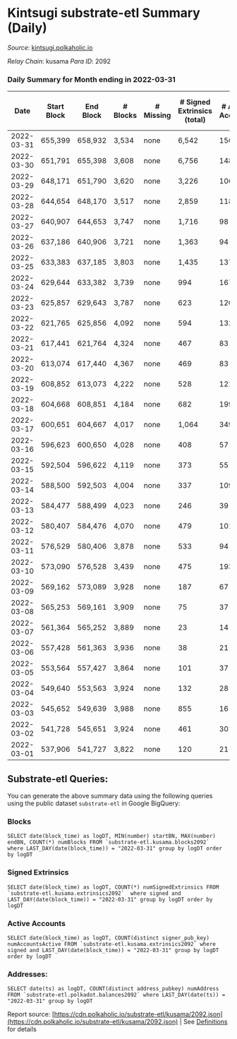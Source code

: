 # Kintsugi substrate-etl Summary (Daily)

_Source_: [kintsugi.polkaholic.io](https://kintsugi.polkaholic.io)

*Relay Chain*: kusama
*Para ID*: 2092



### Daily Summary for Month ending in 2022-03-31


| Date | Start Block | End Block | # Blocks | # Missing | # Signed Extrinsics (total) | # Active Accounts | # Addresses with Balances | # Events | # Transfers | # XCM Transfers In | # XCM Transfers Out |
| ---- | ----------- | --------- | -------- | --------- | --------------------------- | ----------------- | ------------------------- | -------- | ----------- | ------------------ | ------------------- |
| 2022-03-31 | 655,399 | 658,932 | 3,534 | none  | 6,542 | 156 | 7,402 | 32,426 | 67 ($168,863.31) | 19 ($17,592.55) | 42 ($33,838.45) |
| 2022-03-30 | 651,791 | 655,398 | 3,608 | none  | 6,756 | 148 | 7,383 | 33,179 | 40 ($92,727.18) | 31 ($410,065.89) | 28 ($12,962.18) |
| 2022-03-29 | 648,171 | 651,790 | 3,620 | none  | 3,226 | 106 | 7,360 | 30,105 | 135 ($84,101.63) | 14 ($184,007.94) | 19 ($7,756.50) |
| 2022-03-28 | 644,654 | 648,170 | 3,517 | none  | 2,859 | 118 | 7,258 | 28,407 | 59 ($77,035.60) | 17 ($66,960.19) | 16 ($9,382.69) |
| 2022-03-27 | 640,907 | 644,653 | 3,747 | none  | 1,716 | 98 | 7,232 | 28,784 | 42 ($57,303.84) | 18 ($71,496.57) | 29 ($33,998.94) |
| 2022-03-26 | 637,186 | 640,906 | 3,721 | none  | 1,363 | 94 | 7,222 | 28,146 | 35 ($20,366.26) | 14 ($39,146.71) | 8 ($5,272.39) |
| 2022-03-25 | 633,383 | 637,185 | 3,803 | none  | 1,435 | 137 | 7,212 | 29,221 | 56 ($240,926.29) | 25 ($24,231.33) | 21 ($10,177.08) |
| 2022-03-24 | 629,644 | 633,382 | 3,739 | none  | 994 | 167 | 7,188 | 28,286 | 67 ($16,770,719.75) | 14 ($12,988.45) | 14 ($4,608.96) |
| 2022-03-23 | 625,857 | 629,643 | 3,787 | none  | 623 | 120 | 7,158 | 27,846 | 53 ($27,993.69) | 8 ($54,148.13) | 25 ($18,415.28) |
| 2022-03-22 | 621,765 | 625,856 | 4,092 | none  | 594 | 132 | 7,139 | 30,296 | 80 ($88,150.42) | 12 ($5,182.05) | 66 ($59,730.50) |
| 2022-03-21 | 617,441 | 621,764 | 4,324 | none  | 467 | 83 | 7,095 | 31,336 | 33 ($61,909.44) |   | 8 ($5,900.07) |
| 2022-03-20 | 613,074 | 617,440 | 4,367 | none  | 469 | 83 | 7,089 | 31,665 | 35 ($35,751.59) |   | 8 ($9,553.66) |
| 2022-03-19 | 608,852 | 613,073 | 4,222 | none  | 528 | 121 | 7,080 | 30,842 | 44 ($22,487.32) |   | 5 ($3,790.35) |
| 2022-03-18 | 604,668 | 608,851 | 4,184 | none  | 682 | 199 | 7,067 | 31,340 | 128 ($49,654.21) | 1 ($1.19) | 4 ($5,795.62) |
| 2022-03-17 | 600,651 | 604,667 | 4,017 | none  | 1,064 | 349 | 7,004 | 31,498 | 199 ($79,808.49) | 2 ($1,242.76) | 7 ($14,725.02) |
| 2022-03-16 | 596,623 | 600,650 | 4,028 | none  | 408 | 57 | 6,914 | 29,121 | 34 ($1,368,670.05) | 2 ($75.16) | 15 ($2,935.31) |
| 2022-03-15 | 592,504 | 596,622 | 4,119 | none  | 373 | 55 | 6,906 | 29,136 | 21 ($23,286.20) |   | 22 ($56,325.04) |
| 2022-03-14 | 588,500 | 592,503 | 4,004 | none  | 337 | 109 | 6,898 | 25,104 | 58 ($23,812.91) | 2 ($0.06) | 26 ($19,930.83) |
| 2022-03-13 | 584,477 | 588,499 | 4,023 | none  | 246 | 39 | 6,860 | 25,775 | 21 ($11,076.11) |   | 4 ($5,397.37) |
| 2022-03-12 | 580,407 | 584,476 | 4,070 | none  | 479 | 101 | 6,851 | 29,699 | 29 ($16,408.04) |   | 14 ($8,835.91) |
| 2022-03-11 | 576,529 | 580,406 | 3,878 | none  | 533 | 94 | 6,842 | 29,247 | 90 ($40,743.54) |   | 15 ($13,046.66) |
| 2022-03-10 | 573,090 | 576,528 | 3,439 | none  | 475 | 193 | 6,806 | 22,510 | 78 ($36,654.09) | 5 ($21.75) | 25 ($15,453.20) |
| 2022-03-09 | 569,162 | 573,089 | 3,928 | none  | 187 | 67 | 6,782 | 24,054 | 34 ($20,195.05) |   | 43 ($92,392.57) |
| 2022-03-08 | 565,253 | 569,161 | 3,909 | none  | 75 | 37 | 6,766 | 23,647 | 37 ($259,321.54) | 1 ($0.02) | 11 ($67,642.59) |
| 2022-03-07 | 561,364 | 565,252 | 3,889 | none  | 23 | 14 | 6,752 | 23,552 | 38 ($1,804.86) |   |   |
| 2022-03-06 | 557,428 | 561,363 | 3,936 | none  | 38 | 21 | 6,720 | 23,689 | 11 ($2,586.37) |   | 1 ($11.47) |
| 2022-03-05 | 553,564 | 557,427 | 3,864 | none  | 101 | 37 | 6,717 | 23,400 | 52 ($40,624.23) |   | 8 ($945.63) |
| 2022-03-04 | 549,640 | 553,563 | 3,924 | none  | 132 | 28 | 6,708 | 25,774 | 19 ($2,844.47) |   | 9 ($1,065.85) |
| 2022-03-03 | 545,652 | 549,639 | 3,988 | none  | 855 | 16 | 6,698 | 26,735 | 12 ($9,252.17) |   | 1 ($1.12) |
| 2022-03-02 | 541,728 | 545,651 | 3,924 | none  | 461 | 30 | 6,692 | 28,055 | 24 ($9,749.85) |   | 10 ($19.62) |
| 2022-03-01 | 537,906 | 541,727 | 3,822 | none  | 120 | 21 | 6,684 | 20,845 | 47 ($68,648.13) |   | 11 ($141.46) |

## Substrate-etl Queries:
You can generate the above summary data using the following queries using the public dataset `substrate-etl` in Google BigQuery:


### Blocks
```
SELECT date(block_time) as logDT, MIN(number) startBN, MAX(number) endBN, COUNT(*) numBlocks FROM `substrate-etl.kusama.blocks2092`  where LAST_DAY(date(block_time)) = "2022-03-31" group by logDT order by logDT
```


### Signed Extrinsics
```
SELECT date(block_time) as logDT, COUNT(*) numSignedExtrinsics FROM `substrate-etl.kusama.extrinsics2092`  where signed and LAST_DAY(date(block_time)) = "2022-03-31" group by logDT order by logDT
```


### Active Accounts
```
SELECT date(block_time) as logDT, COUNT(distinct signer_pub_key) numAccountsActive FROM `substrate-etl.kusama.extrinsics2092` where signed and LAST_DAY(date(block_time)) = "2022-03-31" group by logDT order by logDT
```


### Addresses:
```
SELECT date(ts) as logDT, COUNT(distinct address_pubkey) numAddress FROM `substrate-etl.polkadot.balances2092` where LAST_DAY(date(ts)) = "2022-03-31" group by logDT
```



Report source: [https://cdn.polkaholic.io/substrate-etl/kusama/2092.json](https://cdn.polkaholic.io/substrate-etl/kusama/2092.json) | See [Definitions](/DEFINITIONS.md) for details

